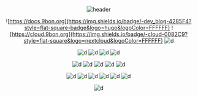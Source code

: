 <div align="center">

![header](https://capsule-render.vercel.app/api?type=waving&color=auto&height=300&section=header&text=Bonehyeon%20Gu&fontSize=90&animation=fadeIn)

![https://docs.9bon.org](https://img.shields.io/badge/-dev_blog-4285F4?style=flat-square-badge&logo=hugo&logoColor=FFFFFF) ![https://cloud.9bon.org](https://img.shields.io/badge/-cloud-0082C9?style=flat-square&logo=nextcloud&logoColor=FFFFFF) ![d](https://img.shields.io/badge/-mail-EA4335?style=flat-square&logo=gmail&logoColor=FFFFFF) 


![d](https://img.shields.io/badge/-debian-A81D33?style=for-the-badge&logo=debian) ![d](https://img.shields.io/badge/-ubuntu-E95420?style=for-the-badge&logo=ubuntu&logoColor=FFFFFF) ![d](https://img.shields.io/badge/-docker-2496ED?style=for-the-badge&logo=docker&logoColor=FFFFFF) ![d](https://img.shields.io/badge/-Kubernetes-326CE5?style=for-the-badge&logo=Kubernetes&logoColor=FFFFFF) 

![d](https://img.shields.io/badge/-nginx-009639?style=for-the-badge&logo=nginx) ![d](https://img.shields.io/badge/-apache-D22128?style=for-the-badge&logo=apache) ![d](https://img.shields.io/badge/-mariadb-003545?style=for-the-badge&logo=mariadb&logoColor=FFFFFF) ![d](https://img.shields.io/badge/-oracledb-F80000?style=for-the-badge&logo=oracle&logoColor=FFFFFF) ![d](https://img.shields.io/badge/-flask-000000?style=for-the-badge&logo=flask)

![d](https://img.shields.io/badge/-c-A8B9CC?style=for-the-badge&logo=c&logoColor=FFFFFF) ![d](https://img.shields.io/badge/-c%2B%2B-00599C?style=for-the-badge&logo=c%2B%2B&logoColor=FFFFFF) ![d](https://img.shields.io/badge/-php-777BB4?style=for-the-badge&logo=php&logoColor=FFFFFF) ![d](https://img.shields.io/badge/-java-007396?style=for-the-badge&logo=java&logoColor=FFFFFF) ![d](https://img.shields.io/badge/-js-F7DF1E?style=for-the-badge&logo=javascript&logoColor=FFFFFF) ![d](https://img.shields.io/badge/-python-3776AB?style=for-the-badge&logo=python&logoColor=FFFFFF) 

![d](https://img.shields.io/badge/-pytorch-EE4C2C?style=for-the-badge&logo=pytorch&logoColor=FFFFFF) 

</div>
